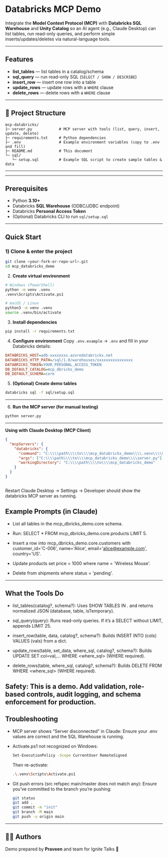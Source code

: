 # Databricks MCP Demo

Integrate the **Model Context Protocol (MCP)** with **Databricks SQL Warehouse** and **Unity Catalog** so an AI agent (e.g., Claude Desktop) can list tables, run read-only queries, and perform simple inserts/updates/deletes via natural-language tools.

---

## Features

- **list_tables** — list tables in a catalog/schema  
- **sql_query** — run read-only SQL (`SELECT / SHOW / DESCRIBE`)  
- **insert_row** — insert one row into a table  
- **update_rows** — update rows with a `WHERE` clause  
- **delete_rows** — delete rows with a `WHERE` clause

---

## 📂 Project Structure

```
mcp-databricks/
├─ server.py            # MCP server with tools (list, query, insert, update, delete)
├─ requirements.txt     # Python dependencies
├─ .env                 # Example environment variables (copy to .env and fill)
├─ README.md            # This document
└─ sql/
   └─ setup.sql         # Example SQL script to create sample tables & data
```

---


---

## Prerequisites

- Python **3.10+**
- Databricks **SQL Warehouse** (ODBC/JDBC endpoint)
- Databricks **Personal Access Token**
- (Optional) Databricks CLI to run `sql/setup.sql`

---

## Quick Start

### 1) Clone & enter the project
```bash
git clone <your-fork-or-repo-url>.git
cd mcp_databricks_demo

```

2) **Create virtual environment**
```bash
# Windows (PowerShell)
python -m venv .venv
.venv\Scripts\Activate.ps1

# macOS / Linux
python3 -m venv .venv
source .venv/bin/activate
```

3) **Install dependencies**
```bash
pip install -r requirements.txt
```

4) **Configure environment**
Copy `.env.example` → `.env` and fill in your Databricks details:
```ini
DATABRICKS_HOST=adb-xxxxxxxx.azuredatabricks.net
DATABRICKS_HTTP_PATH=/sql/1.0/warehouses/xxxxxxxxxxxxxxxx
DATABRICKS_TOKEN=YOUR_PERSONAL_ACCESS_TOKEN
DB_DEFAULT_CATALOG=mcp_dbricks_demo
DB_DEFAULT_SCHEMA=core
```

5) **(Optional) Create demo tables**
```bash
databricks sql -f sql/setup.sql
```

---
6) **Run the MCP server (for manual testing)**
```bash
python server.py
```
---
**Using with Claude Desktop (MCP Client)**
```json
{
  "mcpServers": {
    "databricks": {
      "command": "C:\\\\path\\\\to\\\\mcp_databricks_demo\\\\.venv\\\\Scripts\\\\python.exe",
      "args": ["C:\\\\path\\\\to\\\\mcp_databricks_demo\\\\server.py"],
      "workingDirectory": "C:\\\\path\\\\to\\\\mcp_databricks_demo"
    }
  }
}



```
Restart Claude Desktop → Settings → Developer should show the databricks MCP server as running.

## Example Prompts (in Claude)

- List all tables in the mcp_dbricks_demo.core schema.

- Run: SELECT * FROM mcp_dbricks_demo.core.products LIMIT 5.

- Insert a row into mcp_dbricks_demo.core.customers with customer_id='C-006', name='Alice', email='alice@example.com', country='US'.

- Update products set price = 1000 where name = 'Wireless Mouse'.

- Delete from shipments where status = 'pending'.

---
## What the Tools Do

- list_tables(catalog?, schema?): 
Uses SHOW TABLES IN <catalog>.<schema> and returns normalized JSON (database, table, isTemporary).

- sql_query(query): 
Runs read-only queries. If it’s a SELECT without LIMIT, appends LIMIT 25.

- insert_row(table, data, catalog?, schema?): 
Builds INSERT INTO <fqtn> (cols) VALUES (vals) from a dict.

- update_rows(table, set_data, where_sql, catalog?, schema?): 
Builds UPDATE <fqtn> SET col=val,... WHERE <where_sql> (WHERE required).

- delete_rows(table, where_sql, catalog?, schema?): 
Builds DELETE FROM <fqtn> WHERE <where_sql> (WHERE required).

Safety: This is a demo. Add validation, role-based controls, audit logging, and schema enforcement for production.
---

## Troubleshooting

- MCP server shows “Server disconnected” in Claude:
Ensure your .env values are correct and the SQL Warehouse is running.

- Activate.ps1 not recognized on Windows:
  ```bash
  Set-ExecutionPolicy -Scope CurrentUser RemoteSigned
    ```
  Then re-activate:
    ```bash
  .\.venv\Scripts\Activate.ps1
    ```
- Git push errors (src refspec main/master does not match any):
Ensure you’ve committed to the branch you’re pushing:
    ```bash
    git status
    git add .
    git commit -m "init"
    git branch -M main
    git push -u origin main
    ```
---
## 👨‍💻 Authors

Demo prepared by **Praveen** and team for Ignite Talks 🚀

